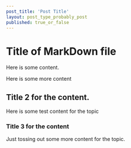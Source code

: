 ```yaml
---
post_title: 'Post Title'
layout: post_type_probably_post
published: true_or_false
---
```


# Title of MarkDown file

Here is some content.

Here is some more content

## Title 2 for the content.

Here is some test content for the topic

### Title 3 for the content

Just tossing out some more content for the topic.